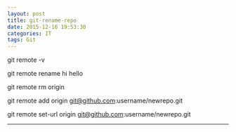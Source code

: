 ```yaml
---
layout: post
title: git-rename-repo
date: 2015-12-16 19:53:30
categories: IT
tags: Git
---
```


git remote -v

git remote rename hi hello

git remote rm origin

git remote add origin git@github.com:username/newrepo.git

git remote set-url origin git@github.com:username/newrepo.git

------
